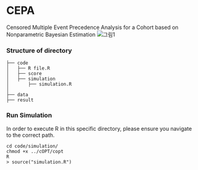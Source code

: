 # CEPA
Censored Multiple Event Precedence Analysis for a Cohort based on Nonparametric Bayesian Estimation
![그림1](https://github.com/Jangwon37/CEPA/assets/99333410/5735472d-f917-4817-a1bb-0a1e9c84a916)



### Structure of directory
```
├── code
│   ├── R file.R 
│   ├── score
│   ├── simulation
│       ├── simulation.R
│ 
├── data
├── result
```

### Run Simulation
In order to execute R in this specific directory, please ensure you navigate to the correct path.
```
cd code/simulation/
chmod +x ../cOPT/copt
R
> source("simulation.R")
```

